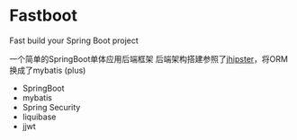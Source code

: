 # Fastboot
Fast build your Spring Boot project

一个简单的SpringBoot单体应用后端框架
后端架构搭建参照了[jhipster][1]，将ORM换成了mybatis (plus)

 - SpringBoot
 - mybatis
 - Spring Security
 - liquibase
 - jjwt

  [1]: https://www.jhipster.tech/